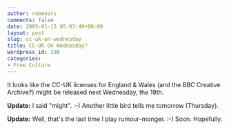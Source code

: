 ```yaml
---
author: robmyers
comments: false
date: 2005-01-15 05:03:49+00:00
layout: post
slug: cc-uk-on-wednesday
title: CC-UK On Wednesday?
wordpress_id: 290
categories:
- Free Culture
---
```


It looks like the CC-UK licenses for England & Wales (and the BBC Creative Archive?) might be released next Wednesday, the 19th.  
  
**Update:** I said "might". :-) Another little bird tells me tomorrow (Thursday).  
  
**Update:** Well, that's the last time I play rumour-monger. :-) Soon. Hopefully.

  


